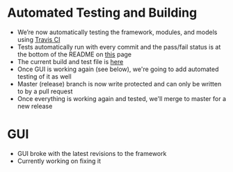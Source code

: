 # Automated Testing and Building
  - We’re now automatically testing the framework, modules, and models using [Travis CI](https://travis-ci.org/)
  - Tests automatically run with every commit and the pass/fail status is at the bottom of the README on [this](https://github.com/gregorbj/VisionEval/tree/develop) page
  - The current build and test file is [here](https://github.com/gregorbj/VisionEval/blob/develop/.travis.yml)
  - Once GUI is working again (see below), we're going to add automated testing of it as well
  - Master (release) branch is now write protected and can only be written to by a pull request
  - Once everything is working again and tested, we'll merge to master for a new release

# GUI
  - GUI broke with the latest revisions to the framework
  - Currently working on fixing it

